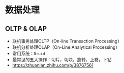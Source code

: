 # 数据处理

## OLTP & OLAP

- 联机事务处理OLTP（On-line Transaction Processing）
- 联机分析处理OLAP（On-Line Analytical Processing）
- 常用系统：`Druid`
- 最常见的五大操作：切片，切块，旋转，上卷，下钻
- <https://zhuanlan.zhihu.com/p/38767561>

